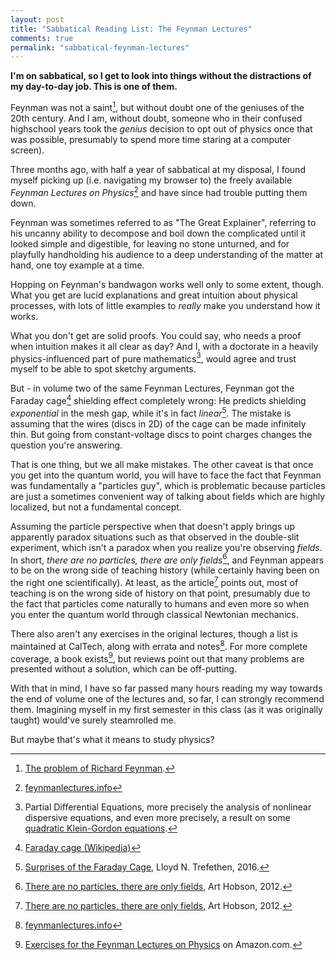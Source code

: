 ```yaml
---
layout: post
title: "Sabbatical Reading List: The Feynman Lectures"
comments: true
permalink: "sabbatical-feynman-lectures"
---
```


**I'm on sabbatical, so I get to look into things without the distractions of
my day-to-day job. This is one of them.**

Feynman was not a saint[^not-saint], but without doubt one of the geniuses of the 20th
century. And I am, without doubt, someone who in their confused highschool
years took the *genius* decision to opt out of physics once that was
possible, presumably to spend more time staring at a computer screen).

Three months ago, with half a year of sabbatical at my disposal, I found myself
picking up (i.e. navigating my browser to) the freely available *Feynman
Lectures on Physics*[^lectures] and have since had trouble putting
them down.

Feynman was sometimes referred to as "The Great Explainer", referring to his
uncanny ability to decompose and boil down the complicated until it looked
simple and digestible, for leaving no stone unturned, and for playfully
handholding his audience to a deep understanding of the matter at hand, one
toy example at a time.

Hopping on Feynman's bandwagon works well only to some extent, though. What you
get are lucid explanations and great intuition about physical processes, with
lots of little examples to *really* make you understand how it works.

What you don't get are solid proofs. You could say, who needs a proof when
intuition makes it all clear as day? And I, with a doctorate in a heavily
physics-influenced part of pure mathematics[^pde], would agree and trust myself to be
able to spot sketchy arguments.

But - in volume two of the same Feynman Lectures, Feynman got the Faraday
cage[^cage] shielding effect completely wrong: He
predicts shielding *exponential* in the mesh gap, while it's in fact
*linear*[^mistake].
The mistake is assuming that the wires (discs in 2D) of the cage can be made
infinitely thin. But going from constant-voltage discs to point charges changes
the question you're answering.

That is one thing, but we all make mistakes. The other caveat is that once you
get into the quantum world, you will have to face the fact that Feynman was
fundamentally a "particles guy", which is problematic because particles are
just a sometimes convenient way of talking about fields which are highly
localized, but not a fundamental concept.

Assuming the particle perspective when that doesn't apply brings up apparently
paradox situations such as that observed in the double-slit experiment, which
isn't a paradox when you realize you're observing *fields*. In short, *there
are no particles, there are only fields*[^only-fields], and
Feynman appears to be on the wrong side of teaching history (while certainly
having been on the right one scientifically). At least, as the
article[^only-fields] 
points out, most of teaching is on the wrong side of history on that point,
presumably due to the fact that particles come naturally to humans and even
more so when you enter the quantum world through classical Newtonian mechanics.

There also aren't any exercises in the original lectures, though a list is
maintained at CalTech, along with errata and notes[^lectures]. For more
complete coverage, a book exists[^exercises], but reviews point out that many
problems are presented without a solution, which can be off-putting.

With that in mind, I have so far passed many hours reading my way towards the
end of volume one of the lectures and, so far, I can strongly recommend them.
Imagining myself in my first semester in this class (as it was originally
taught) would've surely steamrolled me.

But maybe that's what it means to study physics?

[^not-saint]: [The problem of Richard Feynman](https://galileospendulum.org/2014/07/13/the-problem-of-richard-feynman/).
[^cage]: [Faraday cage (Wikipedia)](https://en.wikipedia.org/wiki/Faraday_cage)
[^mistake]: [Surprises of the Faraday Cage](https://sinews.siam.org/Details-Page/surprises-of-the-faraday-cage), Lloyd N. Trefethen, 2016.
[^only-fields]: [There are no particles, there are only fields](https://arxiv.org/abs/1204.4616), Art Hobson, 2012.
[^lectures]: [feynmanlectures.info](http://www.feynmanlectures.info/)
[^exercises]: [Exercises for the Feynman Lectures on Physics](https://www.amazon.com/Exercises-Feynman-Lectures-Physics-Richard/dp/0465060714) on Amazon.com.
[^pde]: Partial Differential Equations, more precisely the analysis of nonlinear dispersive equations, and even more precisely, a result on some [quadratic Klein-Gordon equations](https://arxiv.org/abs/1209.1518).
